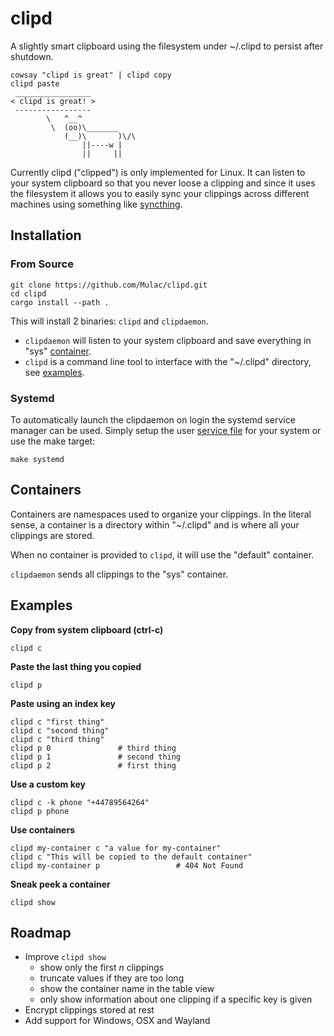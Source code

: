 # clipd
A slightly smart clipboard using the filesystem under ~/.clipd to persist after shutdown.

```
cowsay "clipd is great" | clipd copy
clipd paste
 _________________
< clipd is great! >
 -----------------
        \   ^__^
         \  (oo)\_______
            (__)\       )\/\
                ||----w |
                ||     ||
```

Currently clipd ("clipped") is only implemented for Linux.
It can listen to your system clipboard so that you never loose a clipping
and since it uses the filesystem it allows you to easily sync your clippings across 
different machines using something like [syncthing](https://github.com/syncthing/syncthing).

## Installation
### From Source
```
git clone https://github.com/Mulac/clipd.git
cd clipd
cargo install --path .
```

This will install 2 binaries:  `clipd` and `clipdaemon`.  
 - `clipdaemon` will listen to your system clipboard and save everything in "sys" [container](#containers).
 - `clipd` is a command line tool to interface with the "~/.clipd" directory, see [examples](#examples).

### Systemd
To automatically launch the clipdaemon on login the systemd service manager can be used.  Simply setup the user [service file](systemd/clipd.service) for your system or use the make target:
```
make systemd
```

## Containers
Containers are namespaces used to organize your clippings.
In the literal sense, a container is a directory within "~/.clipd" and is where all your clippings are stored.

When no container is provided to `clipd`, it will use the "default" container.

`clipdaemon` sends all clippings to the "sys" container.

## Examples
**Copy from system clipboard (ctrl-c)**
```
clipd c
```

**Paste the last thing you copied**
```
clipd p
```

**Paste using an index key**
```
clipd c "first thing"
clipd c "second thing"
clipd c "third thing"
clipd p 0               # third thing
clipd p 1               # second thing
clipd p 2               # first thing
```

**Use a custom key**
```
clipd c -k phone "+44789564264" 
clipd p phone
```

**Use containers**
```
clipd my-container c "a value for my-container"
clipd c "This will be copied to the default container"
clipd my-container p                 # 404 Not Found
```

**Sneak peek a container**
```
clipd show
```


## Roadmap
- Improve `clipd show`
    - show only the first $n$ clippings
    - truncate values if they are too long
    - show the container name in the table view
    - only show information about one clipping if a specific key is given
- Encrypt clippings stored at rest
- Add support for Windows, OSX and Wayland
